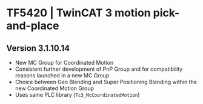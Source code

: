 # TF5420 | TwinCAT 3 motion pick-and-place

## Version 3.1.10.14

-   New MC Group for Coordinated Motion
-   Consistent further development of PnP Group and for compatibility reasons launched in a new MC Group
-   Choice between Geo Blending and Super Positioning Blending within the new Coordinated Motion Group
-   Uses same PLC library (`Tc3_McCoordinatedMotion`)
